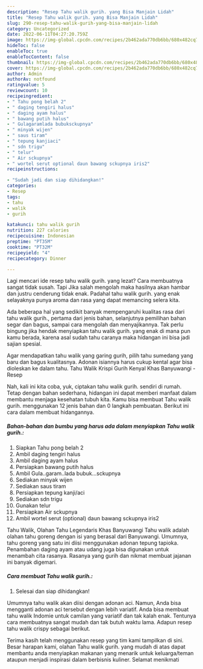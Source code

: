 ```yaml
---
description: "Resep Tahu walik gurih. yang Bisa Manjain Lidah"
title: "Resep Tahu walik gurih. yang Bisa Manjain Lidah"
slug: 290-resep-tahu-walik-gurih-yang-bisa-manjain-lidah
category: Uncategorized
date: 2022-06-11T04:27:20.759Z
image: https://img-global.cpcdn.com/recipes/2b462ada770db6bb/680x482cq70/tahu-walik-gurih-foto-resep-utama.jpg
hideToc: false
enableToc: true
enableTocContent: false
thumbnail: https://img-global.cpcdn.com/recipes/2b462ada770db6bb/680x482cq70/tahu-walik-gurih-foto-resep-utama.jpg
cover: https://img-global.cpcdn.com/recipes/2b462ada770db6bb/680x482cq70/tahu-walik-gurih-foto-resep-utama.jpg
author: Admin
authorAv: notfound
ratingvalue: 5
reviewcount: 10
recipeingredient:
- " Tahu pong belah 2"
- " daging tengiri halus"
- " daging ayam halus"
- " bawang putih halus"
- " Gulagaramlada bubuksckupnya"
- " minyak wijen"
- " saus tiram"
- " tepung kanjiaci"
- " sdn trigu"
- " telur"
- " Air sckupnya"
- " wortel serut optional daun bawang sckupnya iris2"
recipeinstructions:

- "Sudah jadi dan siap dihidangkan!"
categories:
- Resep
tags:
- tahu
- walik
- gurih

katakunci: tahu walik gurih 
nutrition: 227 calories
recipecuisine: Indonesian
preptime: "PT35M"
cooktime: "PT32M"
recipeyield: "4"
recipecategory: Dinner

---
```



Lagi mencari ide resep tahu walik gurih. yang lezat? Cara membuatnya sangat tidak susah. Tapi Jika salah mengolah maka hasilnya akan hambar dan justru cenderung tidak enak. Padahal tahu walik gurih. yang enak selayaknya punya aroma dan rasa yang dapat memancing selera kita.


Ada beberapa hal yang sedikit banyak mempengaruhi kualitas rasa dari tahu walik gurih., pertama dari jenis bahan, selanjutnya pemilihan bahan segar dan bagus, sampai cara mengolah dan menyajikannya. Tak perlu bingung jika hendak menyiapkan tahu walik gurih. yang enak di mana pun kamu berada, karena asal sudah tahu caranya maka hidangan ini bisa jadi sajian spesial.

Agar mendapatkan tahu walik yang garing gurih, pilih tahu sumedang yang baru dan bagus kualitasnya. Adonan isiannya harus cukup kental agar bisa dioleskan ke dalam tahu. Tahu Walik Krispi Gurih Kenyal Khas Banyuwangi - Resep


Nah, kali ini kita coba, yuk, ciptakan tahu walik gurih. sendiri di rumah. Tetap dengan bahan sederhana, hidangan ini dapat memberi manfaat dalam membantu menjaga kesehatan tubuh kita. Kamu bisa membuat Tahu walik gurih. menggunakan 12 jenis bahan dan 0 langkah pembuatan. Berikut ini cara dalam membuat hidangannya.

<!--inarticleads1-->

##### Bahan-bahan dan bumbu yang harus ada dalam menyiapkan Tahu walik gurih.:

1. Siapkan  Tahu pong belah 2
1. Ambil  daging tengiri halus
1. Ambil  daging ayam halus
1. Persiapkan  bawang putih halus
1. Ambil  Gula..garam..lada bubuk...sckupnya
1. Sediakan  minyak wijen
1. Sediakan  saus tiram
1. Persiapkan  tepung kanji/aci
1. Sediakan  sdn trigu
1. Gunakan  telur
1. Persiapkan  Air sckupnya
1. Ambil  wortel serut (optional) daun bawang sckupnya iris2


Tahu Walik, Olahan Tahu Legendaris Khas Banyuwangi Tahu walik adalah olahan tahu goreng dengan isi yang berasal dari Banyuwangi. Umumnya, tahu goreng yang satu ini diisi menggunakan adonan tepung tapioka. Penambahan daging ayam atau udang juga bisa digunakan untuk menambah cita rasanya. Rasanya yang gurih dan nikmat membuat jajanan ini banyak digemari. 

<!--inarticleads2-->

##### Cara membuat Tahu walik gurih.:


1. Selesai dan siap dihidangkan!

Umumnya tahu walik akan diisi dengan adonan aci. Namun, Anda bisa mengganti adonan aci tersebut dengan lebih variatif. Anda bisa membuat tahu walik Indomie untuk camilan yang variatif dan tak kalah enak. Tentunya cara membuatnya sangat mudah dan tak butuh waktu lama. Adapun resep tahu walik crispy sebagai berikut. 

Terima kasih telah menggunakan resep yang tim kami tampilkan di sini. Besar harapan kami, olahan Tahu walik gurih. yang mudah di atas dapat membantu anda menyiapkan makanan yang menarik untuk keluarga/teman ataupun menjadi inspirasi dalam berbisnis kuliner. Selamat menikmati
